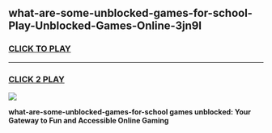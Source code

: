 
## what-are-some-unblocked-games-for-school-Play-Unblocked-Games-Online-3jn9l
<h3>
<a href="https://premium76.site?title=what-are-some-unblocked-games-for-school&ref=25A">CLICK TO PLAY</a></h3>
<hr>

<h3>
<a href="https://premium76.site?title=what-are-some-unblocked-games-for-school&ref=25A">CLICK 2 PLAY</a>
  
</h3>

<a href="https://premium76.site?title=what-are-some-unblocked-games-for-school&ref=25A"><img src="https://clearcache.store/games.png"></a>


**what-are-some-unblocked-games-for-school games unblocked: Your Gateway to Fun and Accessible Online Gaming**
